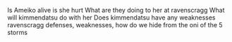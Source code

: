 Is Ameiko alive
is she hurt
What are they doing to her at ravenscragg
What will kimmendatsu do with her
Does kimmendatsu have any weaknesses
ravenscragg defenses, weaknesses,
how do we hide from the oni of the 5 storms
